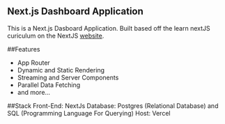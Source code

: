 ## Next.js Dashboard Application

This is a Next.js Dasboard Application. Built based off the learn nextJS curiculum on the NextJS [website](https://nextjs.org/learn).

##Features
- App Router
- Dynamic and Static Rendering
- Streaming and Server Components
- Parallel Data Fetching
- and more...

##Stack
Front-End: NextJs
Database: Postgres (Relational Database) and SQL (Programming Language For Querying)
Host: Vercel
